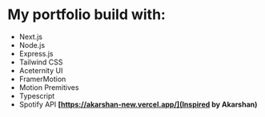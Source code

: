 # My portfolio build with: #

- Next.js
- Node.js
- Express.js
- Tailwind CSS
- Aceternity UI
- FramerMotion
- Motion Premitives
- Typescript
- Spotify API
**[https://akarshan-new.vercel.app/](Inspired by Akarshan)**
